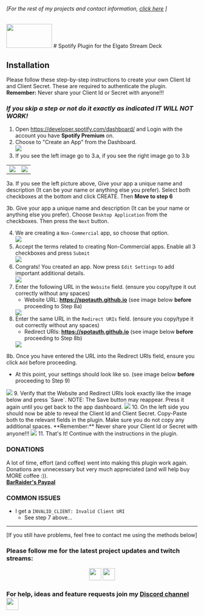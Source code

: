 ###### [For the rest of my projects and contact information, [click here](https://barraider.com) ]

<img src="/images/spotlogo.png" height="63" width="120"/> 
# Spotify Plugin for the Elgato Stream Deck

## Installation
Please follow these step-by-step instructions to create your own Client Id and Client Secret. These are required to authenticate the plugin.  
**Remember:** Never share your Client Id or Secret with anyone!!!

### ***If you skip a step or not do it exactly as indicated IT WILL NOT WORK!***

1. Open <a href="https://developer.spotify.com/dashboard/" target="_blank">https://developer.spotify.com/dashboard/</a> and Login with the account you have **Spotify Premium** on.  
2. Choose to "Create an App" from the Dashboard.  
    <img src="/images/spotauth1.png"/>  
3. If you see the left image go to 3.a, if you see the right image go to 3.b  

<table>
	<body>
		<tr>
			<td>
				<img src="/images/spotauth2b.png"/>
			</td>
			<td>
				<img src="/images/spotauth2.png"/>
			</td>
		</tr>
	</body>
</table>

   3a. If you see the left picture above, Give your app a unique name and description (It can be your name or anything else you prefer). Select both checkboxes at the bottom and click CREATE. Then <b>Move to step 6</b>  
   
   3b. Give your app a unique name and description (It can be your name or anything else you prefer). Choose `Desktop Application` from the checkboxes. Then press the `Next` button.  
    
4. We are creating a `Non-Commercial` app, so choose that option.  
    <img src="/images/spotauth3.png"/>  
5. Accept the terms related to creating Non-Commercial apps. Enable all 3 checkboxes and press `Submit`  
    <img src="/images/spotauth4.png"/>  
6. Congrats! You created an app. Now press `Edit Settings` to add important additional details.  
    <img src="/images/spotauth5.png"/>  
7. Enter the following URL in the `Website` field. (ensure you copy/type it out correctly without any spaces)  
   * Website URL: **https://spotauth.github.io** (see image below **before** proceeding to Step 8a)
	<img src="/images/spotapp1.png"/>  
8. Enter the same URL in the `Redirect URIs` field. (ensure you copy/type it out correctly without any spaces)  
   * Redirect URIs: **https://spotauth.github.io** (see image below **before** proceeding to Step 8b)  
    <img src="/images/spotapp2.png"/>  
8b. Once you have entered the URL into the Redirect URIs field, ensure you click `Add` before proceeding.  
   * At this point, your settings should look like so. (see image below **before** proceeding to Step 9)  
   <img src="/images/spotapp3.png"/>  
9. Verify that the Website and Redirect URIs look exactly like the  image below and press `Save`. NOTE: The Save button may reappear. Press it again until you get back to the app dashboard.  
    <img src="/images/spotauth7.png"/>  
10. On the left side you should now be able to reveal the Client Id and Client Secret. Copy-Paste both to the relevant fields in the plugin. Make sure you do not copy any additional spaces.  
**Remember:** Never share your Client Id or Secret with anyone!!!  
    <img src="/images/spotauth8.png"/>  
11. That's It! Continue with the instructions in the plugin.  

### **DONATIONS**  
A lot of time, effort (and coffee) went into making this plugin work again. Donations are unnecessary but very much appreciated (and will help buy MORE coffee :)).  
    <b><a href="https://paypal.me/BarRaider">BarRaider's Paypal</a></b>


### COMMON ISSUES
- I get a `INVALID_CLIENT: Invalid Client URI`
	- See step 7 above...

<hr/>

[If you still have problems, feel free to contact me using the methods below]

### Please follow me for the latest project updates and twitch streams:  
<div align="center">
<a href="https://www.twitch.tv/barraider/" alt="@BarRaider"><img src="/images/twitch.png" height="32" width="32"/></a> 
<a href="https://twitter.com/realBarRaider" alt="@realBarRaider"><img src="/images/brtwit.png" height="32" width="32"/></a> 
</div>

### For help, ideas and feature requests join my [Discord channel](http://discord.barraider.com) <a href="http://discord.barraider.com"><img src="/images/discord.png" class="discord-img" height="32" width="32"></a>

